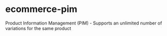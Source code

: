 # ecommerce-pim
Product Information Management (PIM) - Supports an unlimited number of variations for the same product
